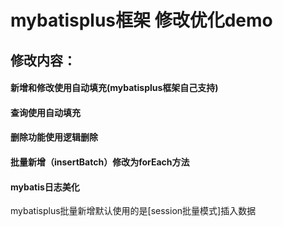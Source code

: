 # mybatisplus框架 修改优化demo

## 修改内容：

#### 新增和修改使用自动填充(mybatisplus框架自己支持)

#### 查询使用自动填充

#### 删除功能使用逻辑删除

#### 批量新增（insertBatch）修改为forEach方法

#### mybatis日志美化

mybatisplus批量新增默认使用的是[session批量模式]插入数据
